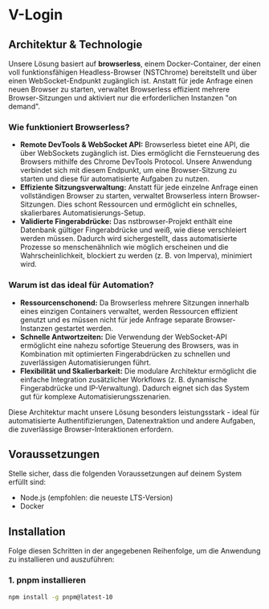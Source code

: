 # V-Login

## Architektur & Technologie

Unsere Lösung basiert auf **browserless**, einem Docker-Container, der einen voll funktionsfähigen Headless-Browser (NSTChrome) bereitstellt und über einen WebSocket-Endpunkt zugänglich ist. Anstatt für jede Anfrage einen neuen Browser zu starten, verwaltet Browserless effizient mehrere Browser-Sitzungen und aktiviert nur die erforderlichen Instanzen "on demand".

### Wie funktioniert Browserless?

-   **Remote DevTools & WebSocket API:** Browserless bietet eine API, die über WebSockets zugänglich ist. Dies ermöglicht die Fernsteuerung des Browsers mithilfe des Chrome DevTools Protocol. Unsere Anwendung verbindet sich mit diesem Endpunkt, um eine Browser-Sitzung zu starten und diese für automatisierte Aufgaben zu nutzen.
-   **Effiziente Sitzungsverwaltung:** Anstatt für jede einzelne Anfrage einen vollständigen Browser zu starten, verwaltet Browserless intern Browser-Sitzungen. Dies schont Ressourcen und ermöglicht ein schnelles, skalierbares Automatisierungs-Setup.
-   **Validierte Fingerabdrücke:** Das nstbrowser-Projekt enthält eine Datenbank gültiger Fingerabdrücke und weiß, wie diese verschleiert werden müssen. Dadurch wird sichergestellt, dass automatisierte Prozesse so menschenähnlich wie möglich erscheinen und die Wahrscheinlichkeit, blockiert zu werden (z. B. von Imperva), minimiert wird.

### Warum ist das ideal für Automation?

-   **Ressourcenschonend:** Da Browserless mehrere Sitzungen innerhalb eines einzigen Containers verwaltet, werden Ressourcen effizient genutzt und es müssen nicht für jede Anfrage separate Browser-Instanzen gestartet werden.
-   **Schnelle Antwortzeiten:** Die Verwendung der WebSocket-API ermöglicht eine nahezu sofortige Steuerung des Browsers, was in Kombination mit optimierten Fingerabdrücken zu schnellen und zuverlässigen Automatisierungen führt.
-   **Flexibilität und Skalierbarkeit:** Die modulare Architektur ermöglicht die einfache Integration zusätzlicher Workflows (z. B. dynamische Fingerabdrücke und IP-Verwaltung). Dadurch eignet sich das System gut für komplexe Automatisierungsszenarien.

Diese Architektur macht unsere Lösung besonders leistungsstark - ideal für automatisierte Authentifizierungen, Datenextraktion und andere Aufgaben, die zuverlässige Browser-Interaktionen erfordern.

## Voraussetzungen

Stelle sicher, dass die folgenden Voraussetzungen auf deinem System erfüllt sind:

-   Node.js (empfohlen: die neueste LTS-Version)
-   Docker

## Installation

Folge diesen Schritten in der angegebenen Reihenfolge, um die Anwendung zu installieren und auszuführen:

### 1. pnpm installieren

```bash
npm install -g pnpm@latest-10
